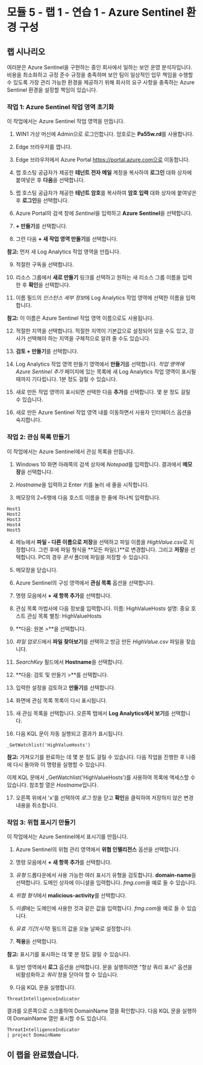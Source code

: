 ﻿# 모듈 5 - 랩 1 - 연습 1 - Azure Sentinel 환경 구성

## 랩 시나리오

여러분은 Azure Sentinel을 구현하는 중인 회사에서 일하는 보안 운영 분석자입니다. 비용을 최소화하고 규정 준수 규정을 충족하며 보안 팀이 일상적인 업무 책임을 수행할 수 있도록 가장 관리 가능한 환경을 제공하기 위해 회사의 요구 사항을 충족하는 Azure Sentinel 환경을 설정할 책임이 있습니다.

### 작업 1: Azure Sentinel 작업 영역 초기화

이 작업에서는 Azure Sentinel 작업 영역을 만듭니다.

1. WIN1 가상 머신에 Admin으로 로그인합니다. 암호로는 **Pa55w.rd**를 사용합니다.  

2. Edge 브라우저를 엽니다.

3. Edge 브라우저에서 Azure Portal https://portal.azure.com으로 이동합니다.

4. 랩 호스팅 공급자가 제공한 **테넌트 전자 메일** 계정을 복사하여 **로그인** 대화 상자에 붙여넣은 후 **다음**을 선택합니다.

5. 랩 호스팅 공급자가 제공한 **테넌트 암호**를 복사하여 **암호 입력** 대화 상자에 붙여넣은 후 **로그인**을 선택합니다.

6. Azure Portal의 검색 창에 *Sentinel*을 입력하고 **Azure Sentinel**을 선택합니다.

7. **+ 만들기**를 선택합니다.

8. 그런 다음 **+ 새 작업 영역 만들기**를 선택합니다.

**참고:** 먼저 새 Log Analytics 작업 영역을 만듭니다.

9. 적절한 구독을 선택합니다.

10. 리소스 그룹에서 **새로 만들기** 링크를 선택하고 원하는 새 리소스 그룹 이름을 입력한 후 **확인**을 선택합니다.

11. 이름 필드의 *인스턴스 세부 정보*에 Log Analytics 작업 영역에 선택한 이름을 입력합니다.

**참고:** 이 이름은 Azure Sentinel 작업 영역 이름으로도 사용됩니다.

12. 적절한 지역을 선택합니다. 적절한 지역이 기본값으로 설정되어 있을 수도 있고, 강사가 선택해야 하는 지역을 구체적으로 알려 줄 수도 있습니다.  

13. **검토 + 만들기**를 선택합니다.

14. Log Analytics 작업 영역 만들기 영역에서 **만들기**를 선택합니다. *작업 영역에 Azure Sentinel 추가* 페이지에 있는 목록에 새 Log Analytics 작업 영역이 표시될 때까지 기다립니다.  1분 정도 걸릴 수 있습니다.

15. 새로 만든 작업 영역이 표시되면 선택한 다음 **추가**를 선택합니다. 몇 분 정도 걸릴 수 있습니다.

16. 새로 만든 Azure Sentinel 작업 영역 내를 이동하면서 사용자 인터페이스 옵션을 숙지합니다.

### 작업 2: 관심 목록 만들기

이 작업에서는 Azure Sentinel에서 관심 목록을 만듭니다.

1. Windows 10 화면 아래쪽의 검색 상자에 *Notepad*를 입력합니다.  결과에서 **메모장**을 선택합니다.

2. *Hostname*을 입력하고 Enter 키를 눌러 새 줄을 시작합니다.

3. 메모장의 2~6행에 다음 호스트 이름을 한 줄에 하나씩 입력합니다.
```Notepad
Host1
Host2
Host3
Host4
Host5
```

4. 메뉴에서 **파일 - 다른 이름으로 저장**을 선택하고 파일 이름을 *HighValue.csv*로 지정합니다.  그런 후에 파일 형식을 **모든 파일(*.*)**로 변경합니다.  그리고 **저장**을 선택합니다.  PC의 경우 *문서* 폴더에 파일을 저장할 수 있습니다.

5. 메모장을 닫습니다.

6. Azure Sentinel의 구성 영역에서 **관심 목록** 옵션을 선택합니다.

7. 명령 모음에서 **+ 새 항목 추가**를 선택합니다.

8. 관심 목록 마법사에 다음 정보를 입력합니다.
    이름: HighValueHosts
    설명: 중요 호스트
    관심 목록 별칭: HighValueHosts

9. **다음: 원본 >**을 선택합니다.

10. *파일 업로드*에서 **파일 찾아보기**를 선택하고 방금 만든 *HighValue.csv* 파일을 찾습니다.

11. *SearchKey* 필드에서 **Hostname**을 선택합니다.

12. **다음: 검토 및 만들기 >**를 선택합니다.

13. 입력한 설정을 검토하고 **만들기**를 선택합니다.

14. 화면에 관심 목록 목록이 다시 표시됩니다.

15. 새 관심 목록을 선택합니다.  오른쪽 탭에서 **Log Analytics에서 보기**를 선택합니다.

16. 다음 KQL 문이 자동 실행되고 결과가 표시됩니다.

```KQL
_GetWatchlist('HighValueHosts')
```

**참고:** 가져오기를 완료하는 데 몇 분 정도 걸릴 수 있습니다. 다음 작업을 진행한 후 나중에 다시 돌아와 이 명령을 실행할 수 있습니다.

이제 KQL 문에서 _GetWatchlist('HighValueHosts')를 사용하여 목록에 액세스할 수 있습니다. 참조할 열은 *Hostname*입니다.

17. 오른쪽 위에서 'x'를 선택하여 *로그* 창을 닫고 **확인**을 클릭하여 저장하지 않은 변경 내용을 취소합니다.

### 작업 3: 위협 표시기 만들기

이 작업에서는 Azure Sentinel에서 표시기를 만듭니다.

1. Azure Sentinel의 위협 관리 영역에서 **위협 인텔리전스** 옵션을 선택합니다.

2. 명령 모음에서 **+ 새 항목 추가**를 선택합니다.

3. *유형* 드롭다운에서 사용 가능한 여러 표시기 유형을 검토합니다. **domain-name**을 선택합니다. 도메인 상자에 이니셜을 입력합니다. *fmg.com*을 예로 들 수 있습니다.

4. *위협 형식*에서 **malicious-activity**를 선택합니다.

5. *이름*에는 도메인에 사용한 것과 같은 값을 입력합니다. *fmg.com*을 예로 들 수 있습니다.

6. *유효 기간(시작)* 필드의 값을 오늘 날짜로 설정합니다.

7. **적용**을 선택합니다.

**참고:** 표시기를 표시하는 데 몇 분 정도 걸릴 수 있습니다.

8. 일반 영역에서 **로그** 옵션을 선택합니다. 문을 실행하려면 "항상 쿼리 표시" 옵션을 비활성화하고 *쿼리* 창을 닫아야 할 수 있습니다.

9. 다음 KQL 문을 실행합니다.

```KQL
ThreatIntelligenceIndicator
```
결과를 오른쪽으로 스크롤하여 DomainName 열을 확인합니다. 다음 KQL 문을 실행하여 DomainName 열만 표시할 수도 있습니다.  

```KQL
ThreatIntelligenceIndicator
| project DomainName
```

## 이 랩을 완료했습니다.
